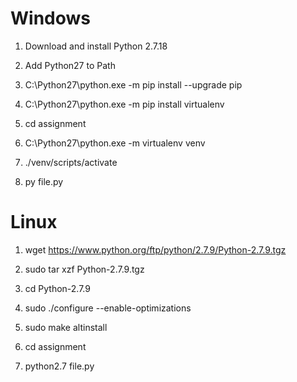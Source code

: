# Windows
1. Download and install Python 2.7.18

2. Add Python27 to Path

3. C:\Python27\python.exe -m pip install --upgrade pip

4. C:\Python27\python.exe -m pip install virtualenv

5. cd assignment 

6. C:\Python27\python.exe -m virtualenv venv

7. ./venv/scripts/activate

8. py file.py

# Linux
1. wget https://www.python.org/ftp/python/2.7.9/Python-2.7.9.tgz

2. sudo tar xzf Python-2.7.9.tgz

3. cd Python-2.7.9

4. sudo ./configure --enable-optimizations

5. sudo make altinstall

6. cd assignment

7. python2.7 file.py
